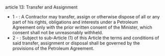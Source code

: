 article 13: Transfer and Assignment

<ul>
			<li>1 - : A Contractor may transfer, assign or otherwise dispose of all or any part of his rights, obligations and interests under a Petroleum Agreement only with the prior written consent of the Minister, which consent shall not be unreasonably withheld.<ul>
			</ul></li>			<li>2 - : Subject to sub-Article (1) of this Article the terms and conditions of said transfer, assignment or disposal shall be governed by the provisions of the Petroleum Agreement.<ul>
			</ul></li></ul>